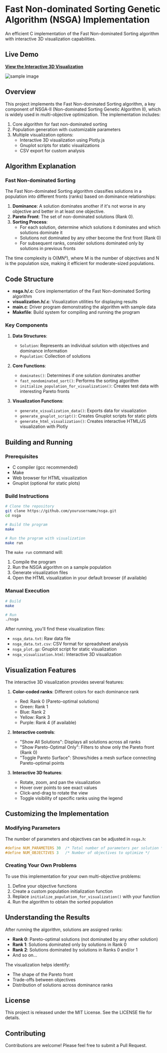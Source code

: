 # Fast Non-dominated Sorting Genetic Algorithm (NSGA) Implementation

An efficient C implementation of the Fast Non-dominated Sorting algorithm with interactive 3D visualization capabilities.

## Live Demo
**[View the Interactive 3D Visualization](https://nsga.busbuddy-aus.in/nsga_visualization)**

![sample image](images/demo_plot.png)

## Overview

This project implements the Fast Non-dominated Sorting algorithm, a key component of NSGA-II (Non-dominated Sorting Genetic Algorithm II), which is widely used in multi-objective optimization. The implementation includes:

1. Core algorithm for fast non-dominated sorting
2. Population generation with customizable parameters
3. Multiple visualization options:
   - Interactive 3D visualization using Plotly.js
   - Gnuplot scripts for static visualizations
   - CSV export for custom analysis

## Algorithm Explanation

### Fast Non-dominated Sorting

The Fast Non-dominated Sorting algorithm classifies solutions in a population into different fronts (ranks) based on dominance relationships:

1. **Dominance**: A solution dominates another if it's not worse in any objective and better in at least one objective.
2. **Pareto Front**: The set of non-dominated solutions (Rank 0).
3. **Sorting Process**:
   - For each solution, determine which solutions it dominates and which solutions dominate it
   - Solutions not dominated by any other become the first front (Rank 0)
   - For subsequent ranks, consider solutions dominated only by solutions in previous fronts

The time complexity is O(MN²), where M is the number of objectives and N is the population size, making it efficient for moderate-sized populations.

## Code Structure

- **nsga.h/.c**: Core implementation of the Fast Non-dominated Sorting algorithm
- **visualization.h/.c**: Visualization utilities for displaying results
- **main.c**: Driver program demonstrating the algorithm with sample data
- **Makefile**: Build system for compiling and running the program

### Key Components

1. **Data Structures**:
   - `Solution`: Represents an individual solution with objectives and dominance information
   - `Population`: Collection of solutions

2. **Core Functions**:
   - `dominates()`: Determines if one solution dominates another
   - `fast_nondominated_sort()`: Performs the sorting algorithm
   - `initialize_population_for_visualization()`: Creates test data with interesting Pareto fronts

3. **Visualization Functions**:
   - `generate_visualization_data()`: Exports data for visualization
   - `generate_gnuplot_script()`: Creates Gnuplot scripts for static plots
   - `generate_html_visualization()`: Creates interactive HTML/JS visualization with Plotly

## Building and Running

### Prerequisites

- C compiler (gcc recommended)
- Make
- Web browser for HTML visualization
- Gnuplot (optional for static plots)

### Build Instructions

```bash
# Clone the repository
git clone https://github.com/yourusername/nsga.git
cd nsga

# Build the program
make

# Run the program with visualization
make run
```

The `make run` command will:
1. Compile the program
2. Run the NSGA algorithm on a sample population
3. Generate visualization files
4. Open the HTML visualization in your default browser (if available)

### Manual Execution

```bash
# Build
make

# Run
./nsga
```

After running, you'll find these visualization files:
- `nsga_data.txt`: Raw data file
- `nsga_data.txt.csv`: CSV format for spreadsheet analysis
- `nsga_plot.gp`: Gnuplot script for static visualization
- `nsga_visualization.html`: Interactive 3D visualization

## Visualization Features

The interactive 3D visualization provides several features:

1. **Color-coded ranks**: Different colors for each dominance rank
   - Red: Rank 0 (Pareto-optimal solutions)
   - Green: Rank 1
   - Blue: Rank 2
   - Yellow: Rank 3
   - Purple: Rank 4 (if available)

2. **Interactive controls**:
   - "Show All Solutions": Displays all solutions across all ranks
   - "Show Pareto-Optimal Only": Filters to show only the Pareto front (Rank 0)
   - "Toggle Pareto Surface": Shows/hides a mesh surface connecting Pareto-optimal points

3. **Interactive 3D features**:
   - Rotate, zoom, and pan the visualization
   - Hover over points to see exact values
   - Click-and-drag to rotate the view
   - Toggle visibility of specific ranks using the legend

## Customizing the Implementation

### Modifying Parameters

The number of parameters and objectives can be adjusted in `nsga.h`:

```c
#define NUM_PARAMETERS 30  /* Total number of parameters per solution */
#define NUM_OBJECTIVES 3   /* Number of objectives to optimize */
```

### Creating Your Own Problems

To use this implementation for your own multi-objective problems:

1. Define your objective functions
2. Create a custom population initialization function
3. Replace `initialize_population_for_visualization()` with your function
4. Run the algorithm to obtain the sorted population

## Understanding the Results

After running the algorithm, solutions are assigned ranks:

- **Rank 0**: Pareto-optimal solutions (not dominated by any other solution)
- **Rank 1**: Solutions dominated only by solutions in Rank 0
- **Rank 2**: Solutions dominated by solutions in Ranks 0 and/or 1
- And so on...

The visualization helps identify:
- The shape of the Pareto front
- Trade-offs between objectives
- Distribution of solutions across dominance ranks

## License

This project is released under the MIT License. See the LICENSE file for details.

## Contributing

Contributions are welcome! Please feel free to submit a Pull Request.